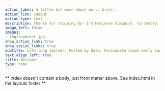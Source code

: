```yaml
---
action_label: A little bit more about me... &rarr;
action_link: /about
action_type: text
description: Thanks for stopping by! I'm Marianne Elmquist. Currently, I'm a NIH postdoctoral fellow at the [Waisman Center](https://cow.waisman.wisc.edu/) (UW-Madison). My research focuses on fostering early language acquisition through gaining a better understanding and leveraging contextual influences on language learning. Here, you'll find current and past research projects, publications, and *very* sporadic blog posts. Please feel free to reach out for more info, interest in collaborations, etc. 
image_left: false
images:
- img/headshot.jpg
show_action_link: true
show_social_links: true
subtitle: Life long learner. Fueled by Data. Passionate about early language acquisition. 
text_align_left: true
title: Welcome!
type: home
---
```


** index doesn't contain a body, just front matter above.
See index.html in the layouts folder **
